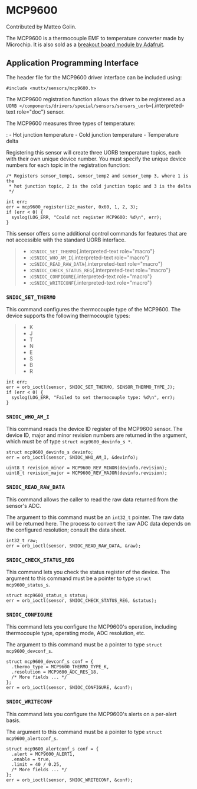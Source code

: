 MCP9600
=======

Contributed by Matteo Golin.

The MCP9600 is a thermocouple EMF to temperature converter made by
Microchip. It is also sold as a [breakout board module by
Adafruit](https://learn.adafruit.com/adafruit-mcp9600-i2c-thermocouple-amplifier).

Application Programming Interface
---------------------------------

The header file for the MCP9600 driver interface can be included using:

``` {.c}
#include <nuttx/sensors/mcp9600.h>
```

The MCP9600 registration function allows the driver to be registered as
a
`UORB </components/drivers/special/sensors/sensors_uorb>`{.interpreted-text
role="doc"} sensor.

The MCP9600 measures three types of temperature:

:   -   Hot junction temperature
    -   Cold junction temperature
    -   Temperature delta

Registering this sensor will create three UORB temperature topics, each
with their own unique device number. You must specify the unique device
numbers for each topic in the registration function:

``` {.c}
/* Registers sensor_temp1, sensor_temp2 and sensor_temp 3, where 1 is the
 * hot junction topic, 2 is the cold junction topic and 3 is the delta
 */

int err;
err = mcp9600_register(i2c_master, 0x60, 1, 2, 3);
if (err < 0) {
  syslog(LOG_ERR, "Could not register MCP9600: %d\n", err);
}
```

This sensor offers some additional control commands for features that
are not accessible with the standard UORB interface.

> -   :c`SNIOC_SET_THERMO`{.interpreted-text role="macro"}
> -   :c`SNIOC_WHO_AM_I`{.interpreted-text role="macro"}
> -   :c`SNIOC_READ_RAW_DATA`{.interpreted-text role="macro"}
> -   :c`SNIOC_CHECK_STATUS_REG`{.interpreted-text role="macro"}
> -   :c`SNIOC_CONFIGURE`{.interpreted-text role="macro"}
> -   :c`SNIOC_WRITECONF`{.interpreted-text role="macro"}

### `SNIOC_SET_THERMO`

This command configures the thermocouple type of the MCP9600. The device
supports the following thermocouple types:

> -   K
> -   J
> -   T
> -   N
> -   E
> -   S
> -   B
> -   R

``` {.c}
int err;
err = orb_ioctl(sensor, SNIOC_SET_THERMO, SENSOR_THERMO_TYPE_J);
if (err < 0) {
  syslog(LOG_ERR, "Failed to set thermocouple type: %d\n", err);
}
```

### `SNIOC_WHO_AM_I`

This command reads the device ID register of the MCP9600 sensor. The
device ID, major and minor revision numbers are returned in the
argument, which must be of type `struct mcp9600_devinfo_s *`.

``` {.c}
struct mcp9600_devinfo_s devinfo;
err = orb_ioctl(sensor, SNIOC_WHO_AM_I, &devinfo);

uint8_t revision_minor = MCP9600_REV_MINOR(devinfo.revision);
uint8_t revision_major = MCP9600_REV_MAJOR(devinfo.revision);
```

### `SNIOC_READ_RAW_DATA`

This command allows the caller to read the raw data returned from the
sensor\'s ADC.

The argument to this command must be an `int32_t` pointer. The raw data
will be returned here. The process to convert the raw ADC data depends
on the configured resolution; consult the data sheet.

``` {.c}
int32_t raw;
err = orb_ioctl(sensor, SNIOC_READ_RAW_DATA, &raw);
```

### `SNIOC_CHECK_STATUS_REG`

This command lets you check the status register of the device. The
argument to this command must be a pointer to type
`struct mcp9600_status_s`.

``` {.c}
struct mcp9600_status_s status;
err = orb_ioctl(sensor, SNIOC_CHECK_STATUS_REG, &status);
```

### `SNIOC_CONFIGURE`

This command lets you configure the MCP9600\'s operation, including
thermocouple type, operating mode, ADC resolution, etc.

The argument to this command must be a pointer to type
`struct mcp9600_devconf_s`.

``` {.c}
struct mcp9600_devconf_s conf = {
  .thermo_type = MCP9600_THERMO_TYPE_K,
  .resolution = MCP9600_ADC_RES_18,
  /* More fields ... */
};
err = orb_ioctl(sensor, SNIOC_CONFIGURE, &conf);
```

### `SNIOC_WRITECONF`

This command lets you configure the MCP9600\'s alerts on a per-alert
basis.

The argument to this command must be a pointer to type
`struct mcp9600_alertconf_s`.

``` {.c}
struct mcp9600_alertconf_s conf = {
  .alert = MCP9600_ALERT1,
  .enable = true,
  .limit = 40 / 0.25,
  /* More fields ... */
};
err = orb_ioctl(sensor, SNIOC_WRITECONF, &conf);
```
